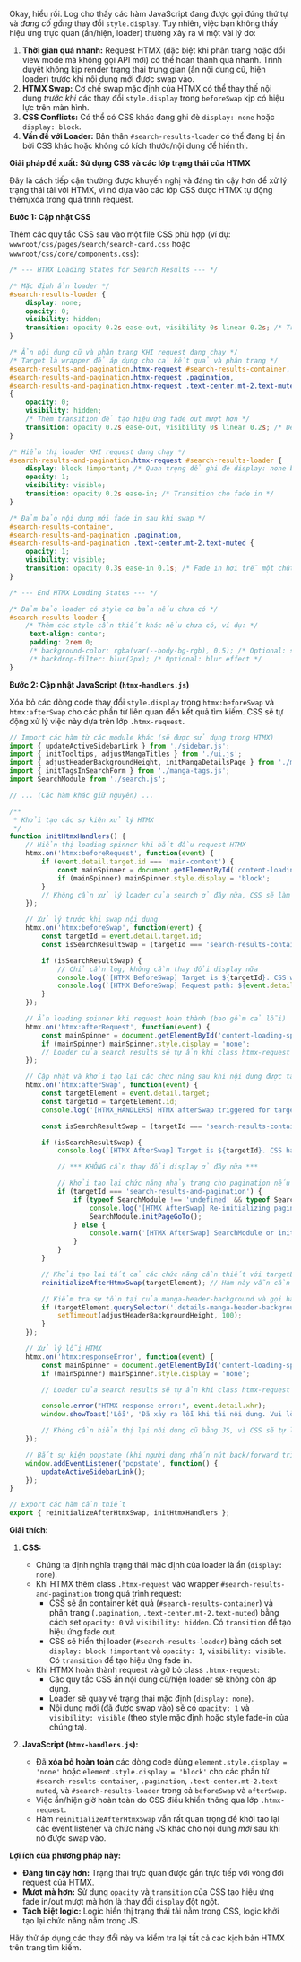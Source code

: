 Okay, hiểu rồi. Log cho thấy các hàm JavaScript đang được gọi đúng thứ tự và *đang cố gắng* thay đổi `style.display`. Tuy nhiên, việc bạn không thấy hiệu ứng trực quan (ẩn/hiện, loader) thường xảy ra vì một vài lý do:

1.  **Thời gian quá nhanh:** Request HTMX (đặc biệt khi phân trang hoặc đổi view mode mà không gọi API mới) có thể hoàn thành quá nhanh. Trình duyệt không kịp render trạng thái trung gian (ẩn nội dung cũ, hiện loader) trước khi nội dung mới được swap vào.
2.  **HTMX Swap:** Cơ chế swap mặc định của HTMX có thể thay thế nội dung *trước khi* các thay đổi `style.display` trong `beforeSwap` kịp có hiệu lực trên màn hình.
3.  **CSS Conflicts:** Có thể có CSS khác đang ghi đè `display: none` hoặc `display: block`.
4.  **Vấn đề với Loader:** Bản thân `#search-results-loader` có thể đang bị ẩn bởi CSS khác hoặc không có kích thước/nội dung để hiển thị.

**Giải pháp đề xuất: Sử dụng CSS và các lớp trạng thái của HTMX**

Đây là cách tiếp cận thường được khuyến nghị và đáng tin cậy hơn để xử lý trạng thái tải với HTMX, vì nó dựa vào các lớp CSS được HTMX tự động thêm/xóa trong quá trình request.

**Bước 1: Cập nhật CSS**

Thêm các quy tắc CSS sau vào một file CSS phù hợp (ví dụ: `wwwroot/css/pages/search/search-card.css` hoặc `wwwroot/css/core/components.css`):

```css
/* --- HTMX Loading States for Search Results --- */

/* Mặc định ẩn loader */
#search-results-loader {
    display: none;
    opacity: 0;
    visibility: hidden;
    transition: opacity 0.2s ease-out, visibility 0s linear 0.2s; /* Transition cho fade out */
}

/* Ẩn nội dung cũ và phân trang KHI request đang chạy */
/* Target là wrapper để áp dụng cho cả kết quả và phân trang */
#search-results-and-pagination.htmx-request #search-results-container,
#search-results-and-pagination.htmx-request .pagination,
#search-results-and-pagination.htmx-request .text-center.mt-2.text-muted /* Info phân trang */
{
    opacity: 0;
    visibility: hidden;
    /* Thêm transition để tạo hiệu ứng fade out mượt hơn */
    transition: opacity 0.2s ease-out, visibility 0s linear 0.2s; /* Delay visibility change */
}

/* Hiển thị loader KHI request đang chạy */
#search-results-and-pagination.htmx-request #search-results-loader {
    display: block !important; /* Quan trọng để ghi đè display: none ban đầu */
    opacity: 1;
    visibility: visible;
    transition: opacity 0.2s ease-in; /* Transition cho fade in */
}

/* Đảm bảo nội dung mới fade in sau khi swap */
#search-results-container,
#search-results-and-pagination .pagination,
#search-results-and-pagination .text-center.mt-2.text-muted {
    opacity: 1;
    visibility: visible;
    transition: opacity 0.3s ease-in 0.1s; /* Fade in hơi trễ một chút */
}

/* --- End HTMX Loading States --- */

/* Đảm bảo loader có style cơ bản nếu chưa có */
#search-results-loader {
    /* Thêm các style cần thiết khác nếu chưa có, ví dụ: */
     text-align: center;
     padding: 2rem 0;
     /* background-color: rgba(var(--body-bg-rgb), 0.5); /* Optional: semi-transparent background */
     /* backdrop-filter: blur(2px); /* Optional: blur effect */
}
```

**Bước 2: Cập nhật JavaScript (`htmx-handlers.js`)**

Xóa bỏ các dòng code thay đổi `style.display` trong `htmx:beforeSwap` và `htmx:afterSwap` cho các phần tử liên quan đến kết quả tìm kiếm. CSS sẽ tự động xử lý việc này dựa trên lớp `.htmx-request`.

```javascript
// Import các hàm từ các module khác (sẽ được sử dụng trong HTMX)
import { updateActiveSidebarLink } from './sidebar.js';
import { initTooltips, adjustMangaTitles } from './ui.js';
import { adjustHeaderBackgroundHeight, initMangaDetailsPage } from './manga-details.js';
import { initTagsInSearchForm } from './manga-tags.js';
import SearchModule from './search.js';

// ... (Các hàm khác giữ nguyên) ...

/**
 * Khởi tạo các sự kiện xử lý HTMX
 */
function initHtmxHandlers() {
    // Hiển thị loading spinner khi bắt đầu request HTMX
    htmx.on('htmx:beforeRequest', function(event) {
        if (event.detail.target.id === 'main-content') {
            const mainSpinner = document.getElementById('content-loading-spinner');
            if (mainSpinner) mainSpinner.style.display = 'block';
        }
        // Không cần xử lý loader của search ở đây nữa, CSS sẽ làm
    });

    // Xử lý trước khi swap nội dung
    htmx.on('htmx:beforeSwap', function(event) {
        const targetId = event.detail.target.id;
        const isSearchResultSwap = (targetId === 'search-results-container' || targetId === 'search-results-and-pagination');

        if (isSearchResultSwap) {
            // Chỉ cần log, không cần thay đổi display nữa
            console.log(`[HTMX BeforeSwap] Target is ${targetId}. CSS will handle hiding/showing.`);
            console.log(`[HTMX BeforeSwap] Request path: ${event.detail.pathInfo.requestPath}`);
        }
    });

    // Ẩn loading spinner khi request hoàn thành (bao gồm cả lỗi)
    htmx.on('htmx:afterRequest', function(event) {
        const mainSpinner = document.getElementById('content-loading-spinner');
        if (mainSpinner) mainSpinner.style.display = 'none';
        // Loader của search results sẽ tự ẩn khi class htmx-request bị xóa
    });

    // Cập nhật và khởi tạo lại các chức năng sau khi nội dung được tải bằng HTMX
    htmx.on('htmx:afterSwap', function(event) {
        const targetElement = event.detail.target;
        const targetId = targetElement.id;
        console.log('[HTMX_HANDLERS] HTMX afterSwap triggered for target:', targetId);

        const isSearchResultSwap = (targetId === 'search-results-container' || targetId === 'search-results-and-pagination');

        if (isSearchResultSwap) {
            console.log(`[HTMX AfterSwap] Target is ${targetId}. CSS handled visibility. Re-initializing components.`);

            // *** KHÔNG cần thay đổi display ở đây nữa ***

            // Khởi tạo lại chức năng nhảy trang cho pagination nếu wrapper được swap
            if (targetId === 'search-results-and-pagination') {
                if (typeof SearchModule !== 'undefined' && typeof SearchModule.initPageGoTo === 'function') {
                    console.log('[HTMX AfterSwap] Re-initializing pagination goto function.');
                    SearchModule.initPageGoTo();
                } else {
                    console.warn('[HTMX AfterSwap] SearchModule or initPageGoTo not available for re-initialization.');
                }
            }
        }

        // Khởi tạo lại tất cả các chức năng cần thiết với targetElement
        reinitializeAfterHtmxSwap(targetElement); // Hàm này vẫn cần để khởi tạo lại JS cho nội dung mới

        // Kiểm tra sự tồn tại của manga-header-background và gọi hàm điều chỉnh
        if (targetElement.querySelector('.details-manga-header-background')) {
            setTimeout(adjustHeaderBackgroundHeight, 100);
        }
    });

    // Xử lý lỗi HTMX
    htmx.on('htmx:responseError', function(event) {
        const mainSpinner = document.getElementById('content-loading-spinner');
        if (mainSpinner) mainSpinner.style.display = 'none';

        // Loader của search results sẽ tự ẩn khi class htmx-request bị xóa

        console.error("HTMX response error:", event.detail.xhr);
        window.showToast('Lỗi', 'Đã xảy ra lỗi khi tải nội dung. Vui lòng thử lại.', 'error');

        // Không cần hiển thị lại nội dung cũ bằng JS, vì CSS sẽ tự làm khi htmx-request bị xóa
    });

    // Bắt sự kiện popstate (khi người dùng nhấn nút back/forward trình duyệt)
    window.addEventListener('popstate', function() {
        updateActiveSidebarLink();
    });
}

// Export các hàm cần thiết
export { reinitializeAfterHtmxSwap, initHtmxHandlers };
```

**Giải thích:**

1.  **CSS:**
    *   Chúng ta định nghĩa trạng thái mặc định của loader là ẩn (`display: none`).
    *   Khi HTMX thêm class `.htmx-request` vào wrapper `#search-results-and-pagination` trong quá trình request:
        *   CSS sẽ ẩn container kết quả (`#search-results-container`) và phân trang (`.pagination`, `.text-center.mt-2.text-muted`) bằng cách set `opacity: 0` và `visibility: hidden`. Có `transition` để tạo hiệu ứng fade out.
        *   CSS sẽ hiển thị loader (`#search-results-loader`) bằng cách set `display: block !important` và `opacity: 1`, `visibility: visible`. Có `transition` để tạo hiệu ứng fade in.
    *   Khi HTMX hoàn thành request và gỡ bỏ class `.htmx-request`:
        *   Các quy tắc CSS ẩn nội dung cũ/hiện loader sẽ không còn áp dụng.
        *   Loader sẽ quay về trạng thái mặc định (`display: none`).
        *   Nội dung mới (đã được swap vào) sẽ có `opacity: 1` và `visibility: visible` (theo style mặc định hoặc style fade-in của chúng ta).

2.  **JavaScript (`htmx-handlers.js`):**
    *   Đã **xóa bỏ hoàn toàn** các dòng code dùng `element.style.display = 'none'` hoặc `element.style.display = 'block'` cho các phần tử `#search-results-container`, `.pagination`, `.text-center.mt-2.text-muted`, và `#search-results-loader` trong cả `beforeSwap` và `afterSwap`.
    *   Việc ẩn/hiện giờ hoàn toàn do CSS điều khiển thông qua lớp `.htmx-request`.
    *   Hàm `reinitializeAfterHtmxSwap` vẫn rất quan trọng để khởi tạo lại các event listener và chức năng JS khác cho nội dung *mới* sau khi nó được swap vào.

**Lợi ích của phương pháp này:**

*   **Đáng tin cậy hơn:** Trạng thái trực quan được gắn trực tiếp với vòng đời request của HTMX.
*   **Mượt mà hơn:** Sử dụng `opacity` và `transition` của CSS tạo hiệu ứng fade in/out mượt mà hơn là thay đổi `display` đột ngột.
*   **Tách biệt logic:** Logic hiển thị trạng thái tải nằm trong CSS, logic khởi tạo lại chức năng nằm trong JS.

Hãy thử áp dụng các thay đổi này và kiểm tra lại tất cả các kịch bản HTMX trên trang tìm kiếm.